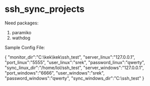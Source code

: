 # ssh_sync_projects

Need packages:
1) paramiko
2) wathdog

Sample Config File:

{
  "monitor_dir":"C:\\kek\\kek\\ssh_test",
  "server_linux":"127.0.0.1",
  "port_linux":"5555",
  "user_linux":"srek",
  "password_linux":"qwerty",
  "sync_linux_dir":"/home/lol/ssh_test",
  "server_windows":"127.0.0.1",
  "port_windows":"6666",
  "user_windows":"srek",
  "password_windows":"qwerty",
  "sync_windows_dir":"C:\\ssh_test"
}


